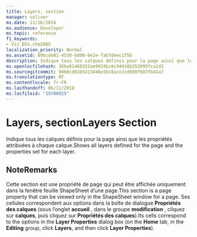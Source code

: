 ```yaml
---
title: Layers, section
manager: soliver
ms.date: 11/16/2014
ms.audience: Developer
ms.topic: reference
f1_keywords:
- Vis_DSS.chm2085
localization_priority: Normal
ms.assetid: 89bcde81-4530-bd00-6e2e-fab7deec175b
description: Indique tous les calques définis pour la page ainsi que les propriétés attribuées à chaque calque.
ms.openlocfilehash: 36be01460351ae9934bc0c94910b252095fca1d3
ms.sourcegitcommit: 9d60cd82b5413446e5bc8ace2cd689f683fb41a7
ms.translationtype: MT
ms.contentlocale: fr-FR
ms.lasthandoff: 06/11/2018
ms.locfileid: "19788925"
---
```

# <a name="layers-section"></a><span data-ttu-id="79069-103">Layers, section</span><span class="sxs-lookup"><span data-stu-id="79069-103">Layers Section</span></span>

<span data-ttu-id="79069-104">Indique tous les calques définis pour la page ainsi que les propriétés attribuées à chaque calque.</span><span class="sxs-lookup"><span data-stu-id="79069-104">Shows all layers defined for the page and the properties set for each layer.</span></span> 
  
## <a name="remarks"></a><span data-ttu-id="79069-105">Note</span><span class="sxs-lookup"><span data-stu-id="79069-105">Remarks</span></span>

<span data-ttu-id="79069-106">Cette section est une propriété de page qui peut être affichée uniquement dans la fenêtre feuille ShapeSheet d’une page.</span><span class="sxs-lookup"><span data-stu-id="79069-106">This section is a page property that can be viewed only in the ShapeSheet window for a page.</span></span> <span data-ttu-id="79069-107">Ses cellules correspondent aux options dans la boîte de dialogue **Propriétés des calques** (sous l’onglet **accueil** , dans le groupe **modification** , cliquez sur **calques**, puis cliquez sur **Propriétés des calques**).</span><span class="sxs-lookup"><span data-stu-id="79069-107">Its cells correspond to the options in the **Layer Properties** dialog box (on the **Home** tab, in the **Editing** group, click **Layers**, and then click **Layer Properties**).</span></span>
  

